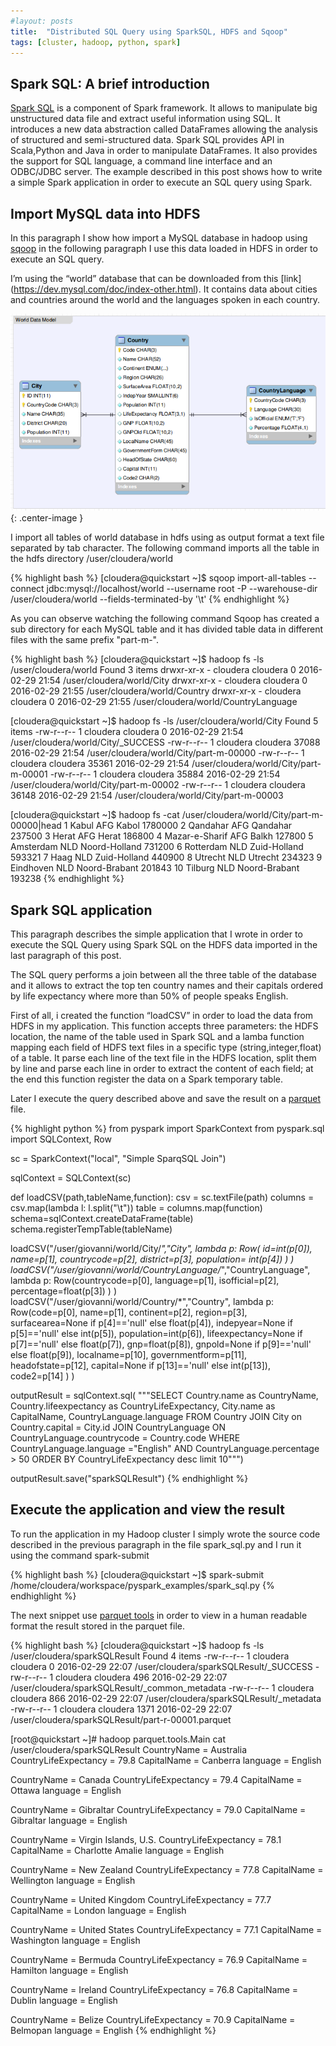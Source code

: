 ```yaml
---
#layout: posts
title:  "Distributed SQL Query using SparkSQL, HDFS and Sqoop"
tags: [cluster, hadoop, python, spark]
---
```


## Spark SQL: A brief introduction

[Spark SQL](http://spark.apache.org/sql/) is a component of Spark framework. It allows to manipulate big unstructured data file and extract useful information using SQL.
It introduces a new data abstraction called DataFrames allowing the analysis of structured and semi-structured data.
Spark SQL provides API in Scala,Python and Java in order to manipulate DataFrames.
It also provides the support for SQL language, a command line interface and an ODBC/JDBC server.
The example described in this post shows how to write a simple Spark application in order to execute an SQL query using Spark.

## Import MySQL data into HDFS

In this paragraph I show how import a MySQL database in hadoop using [sqoop](http://sqoop.apache.org/) in the following paragraph I use this data loaded in HDFS in order to execute an SQL query.

I’m using the “world” database that can be downloaded from this [link] (https://dev.mysql.com/doc/index-other.html). It contains data about cities and countries around the world and the languages spoken in each country.

![example entity relationship diagram](/assets/2016-03-01-distrubuted_sql_query_using_sparksql_hdfs_sqoop_img1.png){: .center-image }

I import all tables of world database in hdfs using as output format a text file separated by tab character. The following command imports all the table in the hdfs directory /user/cloudera/world

{% highlight bash %}
[cloudera@quickstart ~]$ sqoop import-all-tables --connect jdbc:mysql://localhost/world --username root -P --warehouse-dir  /user/cloudera/world  --fields-terminated-by '\t'
{% endhighlight %}

As you can observe watching the following command Sqoop has created a sub directory for each MySQL table and it has divided table data in different files with the same prefix "part-m-".

{% highlight bash %}
[cloudera@quickstart ~]$ hadoop fs -ls /user/cloudera/world
Found 3 items
drwxr-xr-x   - cloudera cloudera          0 2016-02-29 21:54 /user/cloudera/world/City
drwxr-xr-x   - cloudera cloudera          0 2016-02-29 21:55 /user/cloudera/world/Country
drwxr-xr-x   - cloudera cloudera          0 2016-02-29 21:55 /user/cloudera/world/CountryLanguage

[cloudera@quickstart ~]$ hadoop fs -ls /user/cloudera/world/City
Found 5 items
-rw-r--r--   1 cloudera cloudera          0 2016-02-29 21:54 /user/cloudera/world/City/_SUCCESS
-rw-r--r--   1 cloudera cloudera      37088 2016-02-29 21:54 /user/cloudera/world/City/part-m-00000
-rw-r--r--   1 cloudera cloudera      35361 2016-02-29 21:54 /user/cloudera/world/City/part-m-00001
-rw-r--r--   1 cloudera cloudera      35884 2016-02-29 21:54 /user/cloudera/world/City/part-m-00002
-rw-r--r--   1 cloudera cloudera      36148 2016-02-29 21:54 /user/cloudera/world/City/part-m-00003

[cloudera@quickstart ~]$ hadoop fs -cat  /user/cloudera/world/City/part-m-00000|head
1       Kabul   AFG     Kabol   1780000
2       Qandahar        AFG     Qandahar        237500
3       Herat   AFG     Herat   186800
4       Mazar-e-Sharif  AFG     Balkh   127800
5       Amsterdam       NLD     Noord-Holland   731200
6       Rotterdam       NLD     Zuid-Holland    593321
7       Haag    NLD     Zuid-Holland    440900
8       Utrecht NLD     Utrecht 234323
9       Eindhoven       NLD     Noord-Brabant   201843
10      Tilburg NLD     Noord-Brabant   193238
{% endhighlight %}

## Spark SQL application

This paragraph describes the simple application that I wrote in order to execute the SQL Query using Spark SQL on the HDFS data imported in the last paragraph of this post.

The SQL query performs a join between all the three table of the database and it allows to extract the top ten country names and their capitals ordered by life expectancy where more than 50% of people speaks English.

First of all, i created the function “loadCSV” in order to load the data from HDFS in my application. This function accepts three parameters: the HDFS location, the name of the table used in Spark SQL and a lamba function mapping each field of HDFS text files in a specific type (string,integer,float) of a table. It parse each line of the text file in the HDFS location, split them by line and parse each line in order to extract the content of each field; at the end this function register the data on a Spark temporary table.

Later I execute the query described above and save the result on a [parquet](https://parquet.apache.org/) file.

{% highlight python %}
from pyspark import SparkContext
from pyspark.sql import SQLContext, Row

sc = SparkContext("local", "Simple SparqSQL Join")

sqlContext = SQLContext(sc)

def loadCSV(path,tableName,function):
    csv = sc.textFile(path)
    columns = csv.map(lambda l: l.split("\t"))
    table = columns.map(function)
    schema=sqlContext.createDataFrame(table)
    schema.registerTempTable(tableName)

loadCSV("/user/giovanni/world/City/*","City",
    lambda p:
        Row(
            id=int(p[0]),
            name=p[1],
            countrycode=p[2],
            district=p[3],
            population= int(p[4])
        )
    )
loadCSV("/user/giovanni/world/CountryLanguage/*","CountryLanguage",
    lambda p:
        Row(countrycode=p[0],
            language=p[1],
            isofficial=p[2],
            percentage=float(p[3])
        )
    )
loadCSV("/user/giovanni/world/Country/*","Country",
    lambda p:
        Row(code=p[0],
            name=p[1],
            continent=p[2],
            region=p[3],
            surfacearea=None if p[4]=='null' else float(p[4]),
            indepyear=None if p[5]=='null' else int(p[5]),
            population=int(p[6]),
            lifeexpectancy=None if p[7]=='null' else float(p[7]),
            gnp=float(p[8]),
            gnpold=None if p[9]=='null' else float(p[9]),
            localname=p[10],
            governmentform=p[11],
            headofstate=p[12],
            capital=None if p[13]=='null' else int(p[13]),
            code2=p[14]
        )
    )

outputResult = sqlContext.sql(
"""SELECT  Country.name as CountryName,
           Country.lifeexpectancy as CountryLifeExpectancy,
           City.name as CapitalName,
           CountryLanguage.language
    FROM
           Country JOIN City on Country.capital = City.id
    JOIN
           CountryLanguage ON CountryLanguage.countrycode = Country.code
    WHERE  CountryLanguage.language ="English"
           AND CountryLanguage.percentage > 50
    ORDER BY CountryLifeExpectancy desc limit 10""")

outputResult.save("sparkSQLResult")
{% endhighlight %}

## Execute the application and view the result

To run the application in my Hadoop cluster I simply wrote the source code described in the previous paragraph in the file spark_sql.py and I run it using the command spark-submit

{% highlight bash %}
[cloudera@quickstart ~]$ spark-submit /home/cloudera/workspace/pyspark_examples/spark_sql.py
{% endhighlight %}

The next snippet use [parquet tools](https://github.com/Parquet/parquet-mr/tree/master/parquet-tools) in order to view in a human readable format the result stored in the parquet file.

{% highlight bash %}
[cloudera@quickstart ~]$ hadoop fs -ls /user/cloudera/sparkSQLResult
Found 4 items
-rw-r--r--   1 cloudera cloudera          0 2016-02-29 22:07 /user/cloudera/sparkSQLResult/_SUCCESS
-rw-r--r--   1 cloudera cloudera        496 2016-02-29 22:07 /user/cloudera/sparkSQLResult/_common_metadata
-rw-r--r--   1 cloudera cloudera        866 2016-02-29 22:07 /user/cloudera/sparkSQLResult/_metadata
-rw-r--r--   1 cloudera cloudera       1371 2016-02-29 22:07 /user/cloudera/sparkSQLResult/part-r-00001.parquet

[root@quickstart ~]# hadoop parquet.tools.Main cat /user/cloudera/sparkSQLResult
CountryName = Australia
CountryLifeExpectancy = 79.8
CapitalName = Canberra
language = English

CountryName = Canada
CountryLifeExpectancy = 79.4
CapitalName = Ottawa
language = English

CountryName = Gibraltar
CountryLifeExpectancy = 79.0
CapitalName = Gibraltar
language = English

CountryName = Virgin Islands, U.S.
CountryLifeExpectancy = 78.1
CapitalName = Charlotte Amalie
language = English

CountryName = New Zealand
CountryLifeExpectancy = 77.8
CapitalName = Wellington
language = English

CountryName = United Kingdom
CountryLifeExpectancy = 77.7
CapitalName = London
language = English

CountryName = United States
CountryLifeExpectancy = 77.1
CapitalName = Washington
language = English

CountryName = Bermuda
CountryLifeExpectancy = 76.9
CapitalName = Hamilton
language = English

CountryName = Ireland
CountryLifeExpectancy = 76.8
CapitalName = Dublin
language = English

CountryName = Belize
CountryLifeExpectancy = 70.9
CapitalName = Belmopan
language = English
{% endhighlight %}
